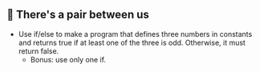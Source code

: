 ## :rocket: There's a pair between us

- Use if/else to make a program that defines three numbers in constants and returns true if at least one of the three is odd. Otherwise, it must return false.
    - Bonus: use only one if.